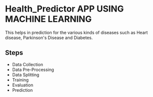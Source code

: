 # Health_Predictor APP USING MACHINE LEARNING
This helps in prediction for the various kinds of diseases such as Heart disease, Parkinson's Disease  and Diabetes.


## Steps

- Data Collection
- Data Pre-Processing
- Data Splitting
- Training
- Evaluation
- Prediction
